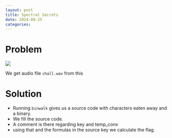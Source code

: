 ```yaml
---
layout: post
title: Spectral Secrets
date: 2024-09-25
categories: 
---
```


# Problem

![](../../../../assets/ss-1.png)

We get audio file `chall.wav` from this

# Solution

+ Running `binwalk` gives us a source code with characters eaten away and a binary.
+ We fill the source code.
+ A comment is there regarding key and temp_conv
+ using that and the formulas in the source key we calculate the flag.
